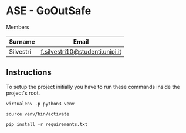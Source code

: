 # ASE - GoOutSafe

Members

|Surname| Email|
|-------|------|
|Silvestri|f.silvestri10@studenti.unipi.it|


## Instructions

To setup the project initially you have to run these commands
inside the project's root.

`virtualenv -p python3 venv`

`source venv/bin/activate`

`pip install -r requirements.txt`
